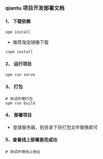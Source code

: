 ### qiantu 项目开发部署文档

#### 1、 下载依赖

```
npm install
```

- 推荐淘宝镜像下载

```
cnpm install
```

#### 2、 运行项目

```
npm run serve
```

#### 3、 打包

```
# 测试环境打包
npm run build
```

#### 4、 部署项目

- 登录服务器，到目录下将打包文件替换即可

#### 5、查看线上部署是否成功

```
# 测试环境线上地址
```
